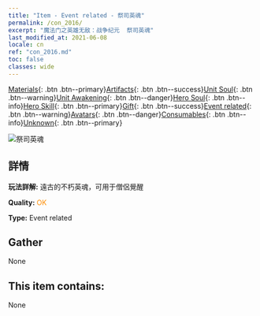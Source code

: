 ```yaml
---
title: "Item - Event related - 祭司英魂"
permalink: /con_2016/
excerpt: "魔法门之英雄无敌：战争纪元  祭司英魂"
last_modified_at: 2021-06-08
locale: cn
ref: "con_2016.md"
toc: false
classes: wide
---
```

 [Materials](/ItemsCN/){: .btn .btn--primary}[Artifacts](/ItemsCN/Artifacts/){: .btn .btn--success}[Unit Soul](/ItemsCN/UnitSoul/){: .btn .btn--warning}[Unit Awakening](/ItemsCN/UnitAwakening/){: .btn .btn--danger}[Hero Soul](/ItemsCN/HeroSoul/){: .btn .btn--info}[Hero Skill](/ItemsCN/HeroSkill/){: .btn .btn--primary}[Gift](/ItemsCN/Gift/){: .btn .btn--success}[Event related](/ItemsCN/Events/){: .btn .btn--warning}[Avatars](/ItemsCN/Avatars/){: .btn .btn--danger}[Consumables](/ItemsCN/Consumables/){: .btn .btn--info}[Unknown](/ItemsCN/Unknown/){: .btn .btn--primary}

 ![祭司英魂](/images/t/juexing_105.jpg)

## 詳情
 **玩法詳解:** 遠古的不朽英魂，可用于僧侶覺醒

 **Quality:** <span style="color: #FF8C00">OK</span>

 **Type:** Event related

## Gather

  None

## This item contains:

  None

